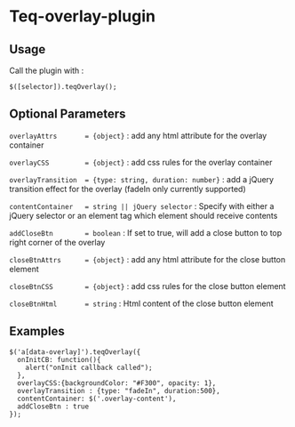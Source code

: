Teq-overlay-plugin
==================

Usage 
------------------

Call the plugin with :

`$([selector]).teqOverlay();`

Optional Parameters
-------------------

`overlayAttrs       = {object}` : add any html attribute for the overlay container

`overlayCSS         = {object}` : add css rules for the overlay container

`overlayTransition  = {type: string, duration: number}` : add a jQuery transition effect for the overlay (fadeIn only currently supported)

`contentContainer   = string || jQuery selector` : Specify with either a jQuery selector or an element tag which element should receive contents

`addCloseBtn        = boolean` : If set to true, will add a close button to top right corner of the overlay

`closeBtnAttrs      = {object}` : add any html attribute for the close button element

`closeBtnCSS        = {object}` : add css rules for the close button element

`closeBtnHtml       = string` : Html content of the close button element

Examples
-------------------

    $('a[data-overlay]').teqOverlay({
      onInitCB: function(){
        alert("onInit callback called");
      },
      overlayCSS:{backgroundColor: "#F300", opacity: 1},
      overlayTransition : {type: "fadeIn", duration:500},
      contentContainer: $('.overlay-content'),
      addCloseBtn : true
    });
